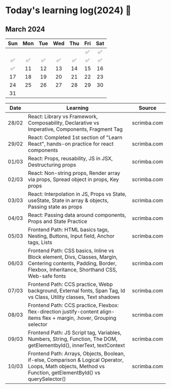# Today's learning log(2024) 📆

## March 2024
|	Sun	|	Mon	|	Tue	|	Wed	|	Thu	|	Fri	|	Sat	|
| :---: | :---: | :---: | :---: | :---: | :---: | :---: |
|		|		|		|		|		|	✅ | ✅ |
|	✅ | ✅ |	✅ | ✅ | ✅ |	✅ | ✅ |
|	✅ |	11	|	12	|	13	|	14	|	15	|	16	|
|	17	|	18	|	19	|	20	|	21	|	22	|	23	|
|	24	|	25	|	26	|	27	|	28	|	29	|	30	|
|	31	|		|		|		|		|		|		|


| Date | Learning | Source |
|------|----------|--------|
| 28/02 | React: Library vs Framework, Composability, Declarative vs Imperative, Components, Fragment Tag | scrimba.com |
| 29/02 | React: Completed 1st section of "Learn React", hands-on practice for react components | scrimba.com |
| 01/03 | React: Props, reusability, JS in JSX, Destructuring props | scrimba.com |
| 02/03 | React: Non-string props, Render array via props, Spread object in props, Key props | scrimba.com |
| 03/03 | React: Interpolation in JS, Props vs State, useState, State in array & objects, Passing state as props | scrimba.com |
| 04/03 | React: Passing data around components, Props and State Practice | scrimba.com |
| 05/03 | Frontend Path: HTML basics tags, Nesting, Buttons, Input field, Anchor tags, Lists | scrimba.com |
| 06/03 | Frontend Path: CSS basics, Inline vs Block element, Divs, Classes, Margin, Centering contents, Padding, Border, Flexbox, Inheritance, Shorthand CSS, Web-safe fonts | scrimba.com |
| 07/03 | Frontend Path: CCS practice, Webp background, External fonts, Span Tag, Id vs Class, Utility classes, Text shadows | scrimba.com |
| 08/03 | Frontend Path: CCS practice, Flexbox: flex-direction justify-content align-items flex + margin, .hover, Grouping selector | scrimba.com |
| 09/03 | Frontend Path: JS Script tag, Variables, Numbers, String, Function, The DOM, getElementbyId(), innerText, textContext | scrimba.com |
| 10/03 | Frontend Path: Arrays, Objects, Boolean, if-else, Comparison & Logical Operator, Loops, Math objects, Method vs Function, getElementById() vs querySelector() | scrimba.com |

